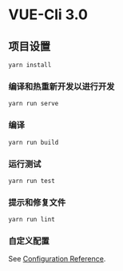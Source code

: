 # VUE-Cli 3.0

## 项目设置
```
yarn install
```

### 编译和热重新开发以进行开发
```
yarn run serve
```

### 编译
```
yarn run build
```

### 运行测试
```
yarn run test
```

### 提示和修复文件
```
yarn run lint
```

### 自定义配置
See [Configuration Reference](https://cli.vuejs.org/config/).
